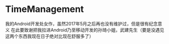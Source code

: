 # TimeManagement
我的Android开发处女作，虽然2017年5月之后再也没有维护过，但是很有纪念意义
在此要致谢把我拉进Android乃至移动开发的孙琦小姐，武建先生（要是没遇见这两个东西我现在日子绝对比现在舒服多了）
